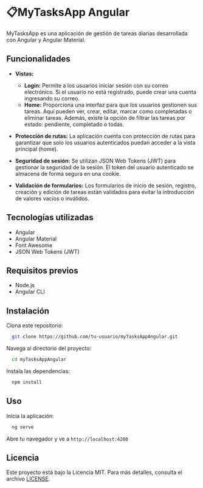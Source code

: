 # 📋MyTasksApp Angular

MyTasksApp es una aplicación de gestión de tareas diarias desarrollada con Angular y Angular Material.

## Funcionalidades

- **Vistas:**

  - **Login:** Permite a los usuarios iniciar sesión con su correo electrónico. Si el usuario no está registrado, puede crear una cuenta ingresando su correo.
  - **Home:** Proporciona una interfaz para que los usuarios gestionen sus tareas. Aquí pueden ver, crear, editar, marcar como completadas o eliminar tareas. Además, existe la opción de filtrar las tareas por estado: pendiente, completado o todas.

- **Protección de rutas:** La aplicación cuenta con protección de rutas para garantizar que solo los usuarios autenticados puedan acceder a la vista principal (home).

- **Seguridad de sesión:** Se utilizan JSON Web Tokens (JWT) para gestionar la seguridad de la sesión. El token del usuario autenticado se almacena de forma segura en una cookie.

- **Validación de formularios:** Los formularios de inicio de sesión, registro, creación y edición de tareas están validados para evitar la introducción de valores vacíos o inválidos.

## Tecnologías utilizadas

- Angular
- Angular Material
- Font Awesome
- JSON Web Tokens (JWT)

## Requisitos previos

- Node.js
- Angular CLI

## Instalación

Clona este repositorio:

```bash
  git clone https://github.com/tu-usuario/myTasksAppAngular.git
```

Navega al directorio del proyecto:

```bash
  cd myTasksAppAngular
```

Instala las dependencias:

```bash
  npm install
```

## Uso

Inicia la aplicación:

```bash
  ng serve
```

Abre tu navegador y ve a `http://localhost:4200`

## Licencia

Este proyecto está bajo la Licencia MIT. Para más detalles, consulta el archivo [LICENSE](LICENSE).
